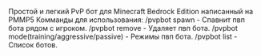 Простой и легкий PvP бот для Minecraft Bedrock Edition написанный на PMMP5 
Комманды для использования:
/pvpbot spawn - Спавнит пвп бота рядом с игроком.
/pvpbot remove - Удаляет пвп бота.
/pvpbot mode(training/aggressive/passive) - Режимы пвп бота.
/pvpbot list - Список ботов.
